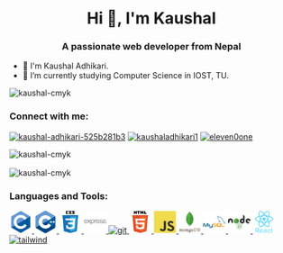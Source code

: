 <h1 align="center">Hi 👋, I'm Kaushal</h1>
<h3 align="center">A passionate web developer from Nepal</h3>
<ul>
<li>👦 I'm Kaushal Adhikari.</li>

<li>🔭 I’m currently studying Computer Science in IOST, TU.</li>

</ul>
<p align="left"> <img src="https://komarev.com/ghpvc/?username=kaushal-cmyk&label=Profile%20views&color=0e75b6&style=flat" alt="kaushal-cmyk" /> </p>

<h3 align="left">Connect with me:</h3>
<p align="left">
<a href="https://linkedin.com/in/kaushal-adhikari-525b281b3" target="blank"><img align="center" src="https://raw.githubusercontent.com/rahuldkjain/github-profile-readme-generator/master/src/images/icons/Social/linked-in-alt.svg" alt="kaushal-adhikari-525b281b3" height="30" width="40" /></a>
<a href="https://www.hackerrank.com/kaushaladhikari1" target="blank"><img align="center" src="https://raw.githubusercontent.com/rahuldkjain/github-profile-readme-generator/master/src/images/icons/Social/hackerrank.svg" alt="kaushaladhikari1" height="30" width="40" /></a>
<a href="https://www.leetcode.com/eleven0one" target="blank"><img align="center" src="https://raw.githubusercontent.com/rahuldkjain/github-profile-readme-generator/master/src/images/icons/Social/leet-code.svg" alt="eleven0one" height="30" width="40" /></a>
</p>

<p>&nbsp;<img align="left" src="https://github-readme-stats.vercel.app/api?username=kaushal-cmyk&show_icons=true&locale=en" alt="kaushal-cmyk" /></p>

<p><img align="center" src="https://github-readme-stats.vercel.app/api/top-langs?username=kaushal-cmyk&show_icons=true&locale=en&layout=compact" alt="kaushal-cmyk" /></p>


<h3 align="left">Languages and Tools:</h3>
<p align="left"> <a href="https://www.cprogramming.com/" target="_blank" rel="noreferrer"> <img src="https://raw.githubusercontent.com/devicons/devicon/master/icons/c/c-original.svg" alt="c" width="40" height="40"/> </a> <a href="https://www.w3schools.com/cpp/" target="_blank" rel="noreferrer"> <img src="https://raw.githubusercontent.com/devicons/devicon/master/icons/cplusplus/cplusplus-original.svg" alt="cplusplus" width="40" height="40"/> </a> <a href="https://www.w3schools.com/css/" target="_blank" rel="noreferrer"> <img src="https://raw.githubusercontent.com/devicons/devicon/master/icons/css3/css3-original-wordmark.svg" alt="css3" width="40" height="40"/> </a> <a href="https://expressjs.com" target="_blank" rel="noreferrer"> <img src="https://raw.githubusercontent.com/devicons/devicon/master/icons/express/express-original-wordmark.svg" alt="express" width="40" height="40"/> </a> <a href="https://git-scm.com/" target="_blank" rel="noreferrer"> <img src="https://www.vectorlogo.zone/logos/git-scm/git-scm-icon.svg" alt="git" width="40" height="40"/> </a> <a href="https://www.w3.org/html/" target="_blank" rel="noreferrer"> <img src="https://raw.githubusercontent.com/devicons/devicon/master/icons/html5/html5-original-wordmark.svg" alt="html5" width="40" height="40"/> </a> <a href="https://developer.mozilla.org/en-US/docs/Web/JavaScript" target="_blank" rel="noreferrer"> <img src="https://raw.githubusercontent.com/devicons/devicon/master/icons/javascript/javascript-original.svg" alt="javascript" width="40" height="40"/> </a> <a href="https://www.mongodb.com/" target="_blank" rel="noreferrer"> <img src="https://raw.githubusercontent.com/devicons/devicon/master/icons/mongodb/mongodb-original-wordmark.svg" alt="mongodb" width="40" height="40"/> </a> <a href="https://www.mysql.com/" target="_blank" rel="noreferrer"> <img src="https://raw.githubusercontent.com/devicons/devicon/master/icons/mysql/mysql-original-wordmark.svg" alt="mysql" width="40" height="40"/> </a> <a href="https://nodejs.org" target="_blank" rel="noreferrer"> <img src="https://raw.githubusercontent.com/devicons/devicon/master/icons/nodejs/nodejs-original-wordmark.svg" alt="nodejs" width="40" height="40"/> </a> <a href="https://reactjs.org/" target="_blank" rel="noreferrer"> <img src="https://raw.githubusercontent.com/devicons/devicon/master/icons/react/react-original-wordmark.svg" alt="react" width="40" height="40"/> </a> <a href="https://tailwindcss.com/" target="_blank" rel="noreferrer"> <img src="https://www.vectorlogo.zone/logos/tailwindcss/tailwindcss-icon.svg" alt="tailwind" width="40" height="40"/> </a> </p>


<!--<p><img align="left" src="https://github-readme-streak-stats.herokuapp.com/?user=kaushal-cmyk&" alt="kaushal-cmyk" /></p> --!>
